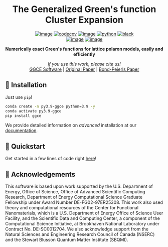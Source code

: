 <div align=center>

# The Generalized Green's function Cluster Expansion

[![image](https://github.com/matthewcarbone/GGCE/actions/workflows/ci.yml/badge.svg)](https://github.com/matthewcarbone/GGCE/actions/workflows/ci.yml)
[![codecov](https://codecov.io/gh/matthewcarbone/GGCE/branch/master/graph/badge.svg?token=6Q7EUWBW6O)](https://codecov.io/gh/matthewcarbone/GGCE)
[![image](https://app.codacy.com/project/badge/Grade/bdb53153835a49fa8921b28a519b2ead)](https://www.codacy.com/gh/matthewcarbone/GGCE/dashboard?utm_source=github.com&amp;utm_medium=referral&amp;utm_content=matthewcarbone/GGCE&amp;utm_campaign=Badge_Grade)
[![python](https://img.shields.io/badge/-Python_>=3.7-blue?logo=python&logoColor=white)](https://github.com/pre-commit/pre-commit)
[![black](https://img.shields.io/badge/Code%20Style-Black-black.svg?labelColor=gray)](https://black.readthedocs.io/en/stable/) <br>
[![image](https://joss.theoj.org/papers/688705844ea344353b86815d8345f8d5/status.svg)](https://joss.theoj.org/papers/688705844ea344353b86815d8345f8d5)
[![image](https://zenodo.org/badge/DOI/10.48550/arXiv.2210.12260.svg)](https://doi.org/10.48550/arXiv.2210.12260)

**Numerically exact Green's functions for lattice polaron models, easily and efficiently**

_If you use this work, please cite us!_ <br>
[GGCE Software](https://doi.org/10.48550/arXiv.2210.12260) | [Original Paper](https://doi.org/10.1103/PhysRevB.104.035106) | [Bond-Peierls Paper](https://doi.org/10.1103/PhysRevB.104.L140307)

</div>
   
## 💾 Installation

Just use `pip`!

```bash
conda create -n py3.9-ggce python=3.9 -y
conda activate py3.9-ggce
pip install ggce
```

We provide detailed information on _advanced_ installation at our [documentation](https://matthewcarbone.github.io/GGCE/installation.html).

## 🚀 Quickstart

Get started in a few lines of code right [here](https://matthewcarbone.github.io/GGCE/tutorials/introduction.html)!

## 🙏 Acknowledgements

This software is based upon work supported by the U.S. Department of
Energy, Office of Science, Office of Advanced Scientific Computing
Research, Department of Energy Computational Science Graduate Fellowship
under Award Number DE-FG02-97ER25308. This work also used theory and
computational resources of the Center for Functional Nanomaterials,
which is a U.S. Department of Energy Office of Science User Facility,
and the Scientific Data and Computing Center, a component of the
Computational Science Initiative, at Brookhaven National Laboratory
under Contract No. DE-SC0012704. We also acknowledge support from the
Natural Sciences and Engineering Research Council of Canada (NSERC) and
the Stewart Blusson Quantum Matter Institute (SBQMI).
